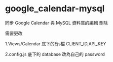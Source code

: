 # google_calendar-mysql
同步 Google Calendar 與 MySQL 資料庫的編輯 刪除

需要更改

1.Views/Calendar 底下的Ejs檔 CLIENT_ID,API_KEY

2.config.js 底下的 database 改為自己的 password
